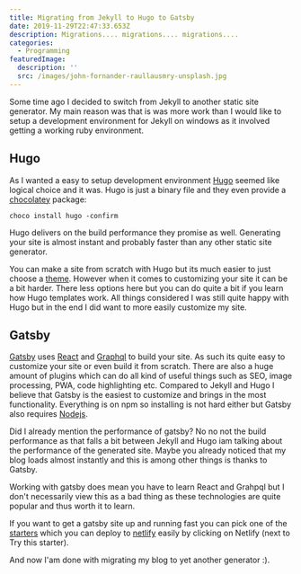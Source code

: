 ```yaml
---
title: Migrating from Jekyll to Hugo to Gatsby
date: 2019-11-29T22:47:33.653Z
description: Migrations.... migrations.... migrations....
categories:
  - Programming
featuredImage:
  description: ''
  src: /images/john-fornander-raullausmry-unsplash.jpg
---
```

Some time ago I decided to switch from Jekyll to another static site generator. My main reason was that is was more work than I would like to setup a development environment for Jekyll on windows as it involved getting a working ruby environment.

## Hugo

As I wanted a easy to setup development environment [Hugo](https://gohugo.io/) seemed like logical choice and it was. Hugo is just a binary file and they even provide a [chocolatey](https://chocolatey.org/) package:

```posh
choco install hugo -confirm
```

Hugo delivers on the build performance they promise as well. Generating your site is almost instant and probably faster than any other static site generator. 

You can make a site from scratch with Hugo but its much easier to just choose a [theme](https://themes.gohugo.io/). However when it comes to customizing your site it can be a bit harder. There less options here but you can do quite a bit if you learn how Hugo templates work. All things considered I was still quite happy with Hugo but in the end I did want to more easily customize my site.

## Gatsby

[Gatsby](https://www.gatsbyjs.org/) uses [React](https://reactjs.org/) and [Graphql](https://graphql.org/) to build your site. As such its quite easy to customize your site or even build it from scratch. There are also a huge amount of plugins which can do all kind of useful things such as SEO, image processing, PWA, code highlighting etc. Compared to Jekyll and Hugo I believe that Gatsby is the easiest to customize and brings in the most functionality. Everything is on npm so installing is not hard either but Gatsby also requires [Nodejs](https://nodejs.org/en/).

Did I already mention the performance of gatsby? No no not the build performance as that falls a bit between Jekyll and Hugo iam talking about the performance of the generated site. Maybe you already noticed that my blog loads almost instantly and this is among other things is thanks to Gatsby.

Working with gatsby does mean you have to learn React and Grahpql but I don't necessarily view this as a bad thing as these technologies are quite popular and thus worth it to learn.

If you want to get a gatsby site up and running fast you can pick one of the [starters](https://www.gatsbyjs.org/starters/?v=2) which you can deploy to [netlify](https://www.netlify.com/) easily by clicking on Netlify (next to Try this starter).

And now I'am done with migrating my blog to yet another generator :).
